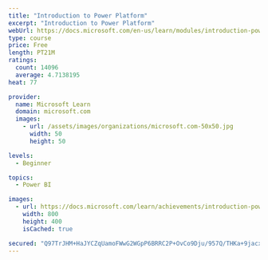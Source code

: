 ```yaml
---
title: "Introduction to Power Platform"
excerpt: "Introduction to Power Platform"
webUrl: https://docs.microsoft.com/en-us/learn/modules/introduction-power-platform/
type: course
price: Free
length: PT21M
ratings:
  count: 14096
  average: 4.7138195
heat: 77

provider:
  name: Microsoft Learn
  domain: microsoft.com
  images:
    - url: /assets/images/organizations/microsoft.com-50x50.jpg
      width: 50
      height: 50

levels:
  - Beginner

topics:
  - Power BI

images:
  - url: https://docs.microsoft.com/learn/achievements/introduction-power-platform-social.png
    width: 800
    height: 400
    isCached: true

secured: "Q97TrJHM+HaJYCZqUamoFWwG2WGpP6BRRC2P+OvCo9Dju/957Q/THKa+9jacxpOKa4Kuetb/JpGSIF2y01DPlqdN0iUdYjITmlPLIx2IuUNS+0cXcFuvSHo1dG+akA6kb4eq2D41XVUH2k4ejKM8k2ZX2Ys3AbDSVSuLJk6HIdmBImvAdZZfOfa1Rvflctu17uEDaTaff/GO0bRxkFLlyLjInEFcmd4Vk8cwk2uz6to/OrlDBa5LAT1mu02X/VJTEterqTznrVzWE/OUiTdEuYoelXF2tZ8xEyTnyJFJhMrzqZIOfZzWWWv2ngHiLRtkUUYHFJZVnDyk2MxPc0Z9k7gAAIeV8MeYxPsPLGieBNR/lbfXGxZi0in/qXziltd72CbUKkS5iZETaENrW8ZRoLGrodlyVRMzaIfVZiskBMPN3SBDZGddZonawG3j1hOf;lIPIvVw0JS+1y234ZAOFGg=="
---
```


